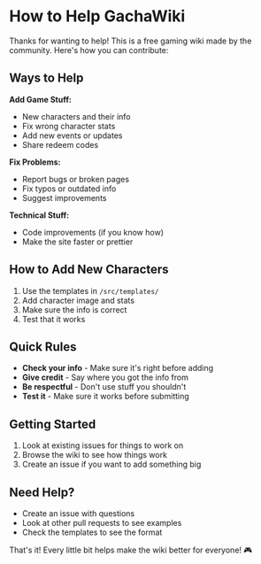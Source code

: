 # How to Help GachaWiki

Thanks for wanting to help! This is a free gaming wiki made by the community.
Here's how you can contribute:

## Ways to Help

**Add Game Stuff:**

- New characters and their info
- Fix wrong character stats
- Add new events or updates
- Share redeem codes

**Fix Problems:**

- Report bugs or broken pages
- Fix typos or outdated info
- Suggest improvements

**Technical Stuff:**

- Code improvements (if you know how)
- Make the site faster or prettier

## How to Add New Characters

1. Use the templates in `/src/templates/`
2. Add character image and stats
3. Make sure the info is correct
4. Test that it works

## Quick Rules

- **Check your info** - Make sure it's right before adding
- **Give credit** - Say where you got the info from
- **Be respectful** - Don't use stuff you shouldn't
- **Test it** - Make sure it works before submitting

## Getting Started

1. Look at existing issues for things to work on
2. Browse the wiki to see how things work
3. Create an issue if you want to add something big

## Need Help?

- Create an issue with questions
- Look at other pull requests to see examples
- Check the templates to see the format

That's it! Every little bit helps make the wiki better for everyone! 🎮
